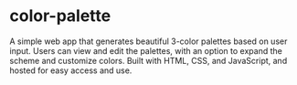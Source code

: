 # color-palette
A simple web app that generates beautiful 3-color palettes based on user input. Users can view and edit the palettes, with an option to expand the scheme and customize colors. Built with HTML, CSS, and JavaScript, and hosted for easy access and use.
